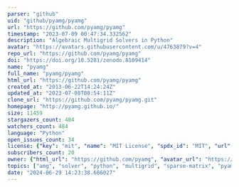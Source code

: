 ```yaml
---
parser: "github"
uid: "github/pyamg/pyamg"
url: "https://github.com/pyamg/pyamg"
timestamp: "2023-07-09 00:47:34.332562"
description: "Algebraic Multigrid Solvers in Python"
avatar: "https://avatars.githubusercontent.com/u/4763879?v=4"
repo_url: "https://github.com/pyamg/pyamg"
doi: "https://doi.org/10.5281/zenodo.8109414"
name: "pyamg"
full_name: "pyamg/pyamg"
html_url: "https://github.com/pyamg/pyamg"
created_at: "2013-06-22T14:24:24Z"
updated_at: "2023-07-08T08:54:11Z"
clone_url: "https://github.com/pyamg/pyamg.git"
homepage: "http://pyamg.github.io/"
size: 11459
stargazers_count: 484
watchers_count: 484
language: "Python"
open_issues_count: 34
license: {"key": "mit", "name": "MIT License", "spdx_id": "MIT", "url": "https://api.github.com/licenses/mit", "node_id": "MDc6TGljZW5zZTEz"}
subscribers_count: 20
owner: {"html_url": "https://github.com/pyamg", "avatar_url": "https://avatars.githubusercontent.com/u/4763879?v=4", "login": "pyamg", "type": "Organization"}
topics: ["amg", "solver", "python", "multigrid", "sparse-matrix", "pyamg", "conda", "krylov"]
date: "2024-06-29 14:23:38.686027"
---
```

